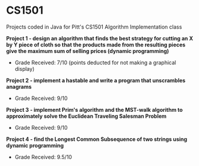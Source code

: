 # CS1501
Projects coded in Java for Pitt's CS1501 Algorithm Implementation class


**Project 1 - design an algorithm that finds the best strategy for cutting an X by Y piece of cloth
so that the products made from the resulting pieces give the maximum sum of selling prices (dynamic programming)**
- Grade Received: 7/10 (points deducted for not making a graphical display)

**Project 2 - implement a hastable and write a program that unscrambles anagrams**
- Grade Received: 9/10

**Project 3 - implement Prim's algorithm and the MST-walk algorithm to approximately solve the Euclidean Traveling Salesman Problem**
- Grade Received: 9/10

**Project 4 - find the Longest Common Subsequence of two strings using dynamic programming**
- Grade Received: 9.5/10
